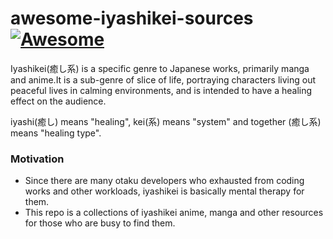 # awesome-iyashikei-sources [![Awesome](https://cdn.rawgit.com/sindresorhus/awesome/d7305f38d29fed78fa85652e3a63e154dd8e8829/media/badge.svg)](https://github.com/sindresorhus/awesome)

Iyashikei(癒し系) is a specific genre to Japanese works, primarily manga and anime.It is a sub-genre of slice of life, portraying characters living out peaceful lives in calming environments, and is intended to have a healing effect on the audience.

iyashi(癒し) means "healing", kei(系) means "system" and together (癒し系) means "healing type".

### Motivation

* Since there are many otaku developers who exhausted from coding works and other workloads, iyashikei is basically mental therapy for them.
* This repo is a collections of iyashikei anime, manga and other resources for those who are busy to find them.

